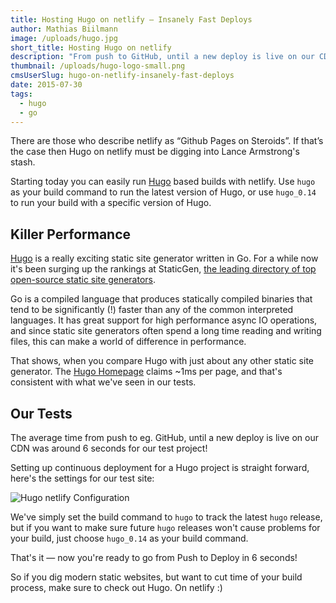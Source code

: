 ```yaml
---
title: Hosting Hugo on netlify — Insanely Fast Deploys
author: Mathias Biilmann
image: /uploads/hugo.jpg
short_title: Hosting Hugo on netlify
description: "From push to GitHub, until a new deploy is live on our CDN in 6 seconds for our test project!"
thumbnail: /uploads/hugo-logo-small.png
cmsUserSlug: hugo-on-netlify-insanely-fast-deploys
date: 2015-07-30
tags:
  - hugo
  - go
---
```


There are those who describe netlify as “Github Pages on Steroids”. If that’s the case then Hugo on netlify must be digging into Lance Armstrong's stash.

Starting today you can easily run [Hugo](https://gohugo.io/) based builds with netlify. Use `hugo` as your build command to run the latest version of Hugo, or use `hugo_0.14` to run your build with a specific version of Hugo.

<!-- excerpt -->

## Killer Performance

[Hugo](https://gohugo.io/) is a really exciting static site generator written in Go. For a while now it's been surging up the rankings at StaticGen, [the leading directory of top open-source static site generators](https://www.staticgen.com/).

Go is a compiled language that produces statically compiled binaries that tend to be significantly (!) faster than any of the common interpreted languages. It has great support for high performance async IO operations, and since static site generators often spend a long time reading and writing files, this can make a world of difference in performance.

That shows, when you compare Hugo with just about any other static site generator. The [Hugo Homepage](http://gohugo.io/overview/introduction/) claims ~1ms per page, and that's consistent with what we've seen in our tests.

## Our Tests

The average time from push to eg. GitHub, until a new deploy is live on our CDN was around 6 seconds for our test project!

Setting up continuous deployment for a Hugo project is straight forward, here's the settings for our test site:

![Hugo netlify Configuration](/uploads/hugo-configuration.png)

We've simply set the build command to `hugo` to track the latest `hugo` release, but if you want to make sure future `hugo` releases won't cause problems for your build, just choose `hugo_0.14` as your build command.

That's it — now you're ready to go from Push to Deploy in 6 seconds!

So if you dig modern static websites, but want to cut time of your build process, make sure to check out Hugo. On netlify :)
